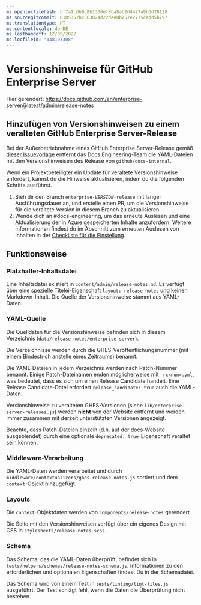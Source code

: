 ```yaml
---
ms.openlocfilehash: bf7a1cdb9c8b1300ef8ba8ab2dd427a9b5d28128
ms.sourcegitcommit: 6185352bc563024d22dee0b257e2775cadd5b797
ms.translationtype: HT
ms.contentlocale: de-DE
ms.lasthandoff: 12/09/2022
ms.locfileid: "148193308"
---
```

# Versionshinweise für GitHub Enterprise Server

Hier gerendert: https://docs.github.com/en/enterprise-server@latest/admin/release-notes

## Hinzufügen von Versionshinweisen zu einem veralteten GitHub Enterprise Server-Release

Bei der Außerbetriebnahme eines GitHub Enterprise Server-Release gemäß [dieser Issuevorlage](/.github/actions-scripts/enterprise-server-issue-templates/deprecation-issue.md) entfernt das Docs Engineering-Team die YAML-Dateien mit den Versionshinweisen des Release von `github/docs-internal`.

Wenn ein Projektbeteiligter ein Update für veraltete Versionshinweise anfordert, kannst du die Hinweise aktualisieren, indem du die folgenden Schritte ausführst.

1. Sieh dir den Branch <code>enterprise-<em>VERSION</em>-release</code> mit langer Ausführungsdauer an, und erstelle einen PR, um die Versionshinweise für die veraltete Version in diesem Branch zu aktualisieren.
2. Wende dich an #docs-engineering, um das erneute Auslesen und eine Aktualisierung der in Azure gespeicherten Inhalte anzufordern. Weitere Informationen findest du im Abschnitt zum erneuten Auslesen von Inhalten in der [Checkliste für die Einstellung](/.github/actions-scripts/enterprise-server-issue-templates/deprecation-issue.md).

## Funktionsweise

### Platzhalter-Inhaltsdatei

Eine Inhaltsdatei existiert in `content/admin/release-notes.md`. Es verfügt über eine spezielle Titelei-Eigenschaft `layout: release-notes` und keinen Markdown-Inhalt. Die Quelle der Versionshinweise stammt aus YAML-Daten.

### YAML-Quelle

Die Quelldaten für die Versionshinweise befinden sich in diesem Verzeichnis (`data/release-notes/enterprise-server`).

Die Verzeichnisse werden durch die GHES-Veröffentlichungsnummer (mit einem Bindestrich anstelle eines Zeitraums) benannt.

Die YAML-Dateien in jedem Verzeichnis werden nach Patch-Nummer benannt. Einige Patch-Dateinamen enden möglicherweise mit `-rc<num>.yml`, was bedeutet, dass es sich um einen Release Candidate handelt. Eine Release Candidate-Datei erfordert `release_candidate: true` auch die YAML-Daten.

Versionshinweise zu veralteten GHES-Versionen (siehe `lib/enterprise-server-releases.js`) werden **nicht** von der Website entfernt und werden immer zusammen mit derzeit unterstützten Versionen angezeigt.

Beachte, dass Patch-Dateien einzeln (d.h. auf der docs-Website ausgeblendet) durch eine optionale `deprecated: true`-Eigenschaft veraltet sein können.

### Middleware-Verarbeitung

Die YAML-Daten werden verarbeitet und durch `middleware/contextualizers/ghes-release-notes.js` sortiert und dem `context`-Objekt hinzugefügt.

### Layouts

Die `context`-Objektdaten werden von `components/release-notes` gerendert.

Die Seite mit den Versionshinweisen verfügt über ein eigenes Design mit CSS in `stylesheets/release-notes.scss`.

### Schema

Das Schema, das die YAML-Daten überprüft, befindet sich in `tests/helpers/schemas/release-notes-schema.js`. Informationen zu den erforderlichen und optionalen Eigenschaften findest Du in der Schemadatei.

Das Schema wird von einem Test in `tests/linting/lint-files.js` ausgeführt. Der Test schlägt fehl, wenn die Daten die Überprüfung nicht bestehen.

